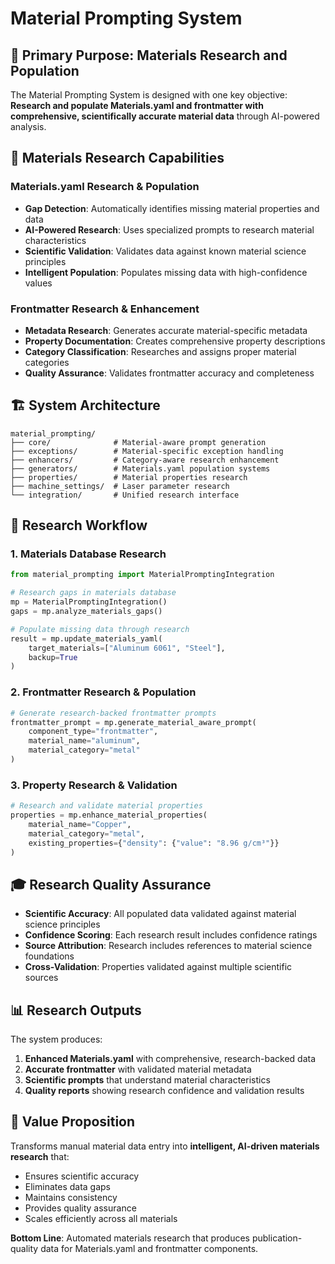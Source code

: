 # Material Prompting System

## 🎯 **Primary Purpose: Materials Research and Population**

The Material Prompting System is designed with one key objective: **Research and populate Materials.yaml and frontmatter with comprehensive, scientifically accurate material data** through AI-powered analysis.

## 🔬 **Materials Research Capabilities**

### **Materials.yaml Research & Population**
- **Gap Detection**: Automatically identifies missing material properties and data
- **AI-Powered Research**: Uses specialized prompts to research material characteristics
- **Scientific Validation**: Validates data against known material science principles
- **Intelligent Population**: Populates missing data with high-confidence values

### **Frontmatter Research & Enhancement**
- **Metadata Research**: Generates accurate material-specific metadata
- **Property Documentation**: Creates comprehensive property descriptions
- **Category Classification**: Researches and assigns proper material categories
- **Quality Assurance**: Validates frontmatter accuracy and completeness

## 🏗️ **System Architecture**

```
material_prompting/
├── core/              # Material-aware prompt generation
├── exceptions/        # Material-specific exception handling
├── enhancers/         # Category-aware research enhancement
├── generators/        # Materials.yaml population systems
├── properties/        # Material properties research
├── machine_settings/  # Laser parameter research
└── integration/       # Unified research interface
```

## 🚀 **Research Workflow**

### **1. Materials Database Research**
```python
from material_prompting import MaterialPromptingIntegration

# Research gaps in materials database
mp = MaterialPromptingIntegration()
gaps = mp.analyze_materials_gaps()

# Populate missing data through research
result = mp.update_materials_yaml(
    target_materials=["Aluminum 6061", "Steel"],
    backup=True
)
```

### **2. Frontmatter Research & Population**
```python
# Generate research-backed frontmatter prompts
frontmatter_prompt = mp.generate_material_aware_prompt(
    component_type="frontmatter",
    material_name="aluminum",
    material_category="metal"
)
```

### **3. Property Research & Validation**
```python
# Research and validate material properties
properties = mp.enhance_material_properties(
    material_name="Copper",
    material_category="metal",
    existing_properties={"density": {"value": "8.96 g/cm³"}}
)
```

## 🎓 **Research Quality Assurance**

- **Scientific Accuracy**: All populated data validated against material science principles
- **Confidence Scoring**: Each research result includes confidence ratings
- **Source Attribution**: Research includes references to material science foundations
- **Cross-Validation**: Properties validated against multiple scientific sources

## 📊 **Research Outputs**

The system produces:
1. **Enhanced Materials.yaml** with comprehensive, research-backed data
2. **Accurate frontmatter** with validated material metadata
3. **Scientific prompts** that understand material characteristics
4. **Quality reports** showing research confidence and validation results

## 🎯 **Value Proposition**

Transforms manual material data entry into **intelligent, AI-driven materials research** that:
- Ensures scientific accuracy
- Eliminates data gaps
- Maintains consistency
- Provides quality assurance
- Scales efficiently across all materials

**Bottom Line**: Automated materials research that produces publication-quality data for Materials.yaml and frontmatter components.